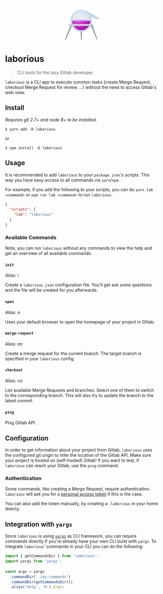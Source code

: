 <div align="center">
  <a href="https://www.emojione.com/emoji/2697">
    <img height="120" width="120" alt="alembic" src="https://raw.githubusercontent.com/reservix/laborious/master/assets/alembic.png" />
  </a>
</div>

# laborious

> CLI tools for the lazy Gitlab developer.

`laborious` is a CLI app to execute common tasks (create Merge Request, checkout Merge Request for review, ...) without the need to access Gitlab's web view.

## Install

_Requires git 2.7+ and node 8+ to be installed._

```
$ yarn add -D laborious
```

or

```
$ npm install -D laborious
```

## Usage

It is recommended to add `laborious` to your `package.json`'s scripts. This way you have easy access to all commands via `yarn`/`npm`.

For example, if you add the following to your scripts, you can do `yarn lab <command>` or `npm run lab <command>` to run `laborious`.

```json
{
  "scripts": {
    "lab": "laborious"
  }
}
```

### Available Commands

Note, you can run `laborious` without any commands to view the help and get an overview of all available commands.

#### `init`

_Alias: i_

Create a `laborious.json` configuration file. You'll get ask some questions and the file will be created for you afterwards.

#### `open`

_Alias: o_

Uses your default browser to open the homepage of your project in Gitlab.

#### `merge-request`

_Alias: mr_

Create a merge request for the current branch. The target branch is specified in your `laborious` config.

#### `checkout`

_Alias: co_

List available Merge Requests and branches. Select one of them to switch to the corresponding branch. This will also try to update the branch to the latest commit.

#### `ping`

Ping Gitlab API.

## Configuration

In order to get information about your project from Gitlab, `laborious` uses the configured git origin to infer the location of the Gitlab API. Make sure your project is hosted on (self-hosted) Gitlab! If you want to test, if `laborious` can reach your Gitlab, use the `ping` command.

### Authentication

Some commands, like creating a Merge Request, require authentication. `laborious` will ask you for a [personal access token](https://docs.gitlab.com/ee/user/profile/personal_access_tokens.html) if this is the case.

You can also add the token manually, by creating a `.laborious` in your home directy.

## Integration with `yargs`

Since `laborious` is using [`yargs`](https://github.com/yargs/yargs) as CLI framework, you can require commands directly if you're already have your own CLI build with `yargs`.
To integrate `laborious`' commands in your CLI you can do the following:

```js
import { getCommandsDir } from 'laborious';
import yargs from 'yargs';

const argv = yargs
  .commandDir('./my-commands')
  .commandDir(getCommandsDir())
  .alias('help', 'h').argv;
```
